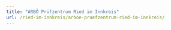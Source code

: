 ```yaml
---
title: "ARBÖ Prüfzentrum Ried im Innkreis"
url: /ried-im-innkreis/arboe-pruefzentrum-ried-im-innkreis/
---
```

